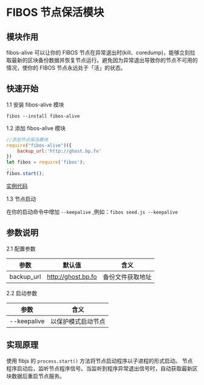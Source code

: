 # FIBOS 节点保活模块

## 模块作用

fibos-alive 可以让你的 FIBOS 节点在异常退出时(kill、coredump)，能够立刻拉取最新的区块备份数据并恢复节点运行。避免因为异常退出导致你的节点不可用的情况，使你的 FIBOS 节点永远处于「活」的状态。

## 快速开始

1.1 安装 fibos-alive 模块

```
fibos --install fibos-alive
```

1.2 添加 fibos-alive 模块

```js
//添加节点保活模块
require("fibos-alive")({
    backup_url:'http://ghost.bp.fo'
})
let fibos = require('fibos');
...
fibos.start();
```

[实例代码](./example/seed.js)

1.3 节点启动

在你的启动命令中增加 `--keepalive` ,例如：`fibos seed.js --keepalive`

## 参数说明

2.1 配置参数

| 参数 | 默认值 | 含义 |
| --- | --- | --- |
| backup_url | http://ghost.bp.fo | 备份文件获取地址 |

2.2 启动参数

| 参数 |含义 |
| --- | --- |
| --keepalive | 以保护模式启动节点 |

## 实现原理

使用 fibjs 的 `process.start()` 方法将节点启动程序以子进程的形式启动。
节点程序启动后，监听节点程序信号。当监听到程序异常退出信号时，自动获取最新区块数据后重启节点服务。